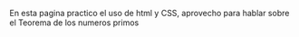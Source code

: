 En esta pagina practico el uso de html y CSS, aprovecho para hablar sobre el Teorema de los numeros primos

